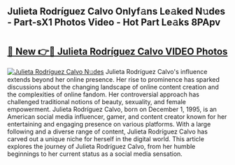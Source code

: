 ## Julieta Rodríguez Calvo Onlyf𝚊ns Le𝚊ked N𝚞des - Part-sX1 Photos Video - Hot Part Le𝚊ks 8PApv

# <h2><a href="http://ac48068.deff.icu/?id=Julieta+Rodr%c3%adguez+Calvo">🔗 New 👉🔴 Julieta Rodríguez Calvo VIDEO Photos</a></h2>

[![Julieta Rodríguez Calvo N𝚞des](https://i.imgur.com/rIISA9y.gif)](http://ac48068.deff.icu/?id=Julieta+Rodr%c3%adguez+Calvo)
Julieta Rodríguez Calvo's influence extends beyond her online presence. Her rise to prominence has sparked discussions about the changing landscape of online content creation and the complexities of online fandom. Her controversial approach has challenged traditional notions of beauty, sexuality, and female empowerment. Julieta Rodríguez Calvo, born on December 1, 1995, is an American social media influencer, gamer, and content creator known for her entertaining and engaging presence on various platforms. With a large following and a diverse range of content, Julieta Rodríguez Calvo has carved out a unique niche for herself in the digital world. This article explores the journey of Julieta Rodríguez Calvo, from her humble beginnings to her current status as a social media sensation.
